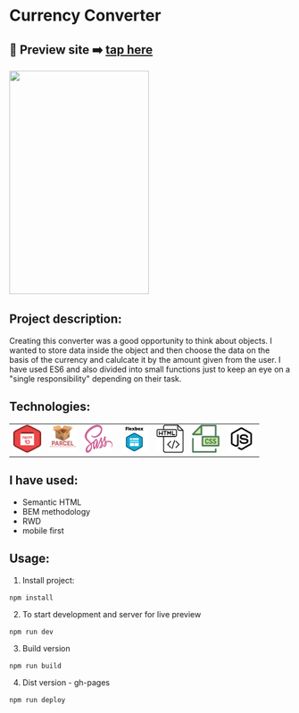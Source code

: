
# Currency Converter

## 🎥  Preview site :arrow_right: [tap here](https://szymonrojek.github.io/currency-converter/)

<img src="./src/images/currency-converter.gif" width="250" height="400">

## Project description:
Creating this converter was a good opportunity to think about objects. I wanted to store data inside the object and then choose the data on the basis of the currency and calulcate it by the amount given from the user. I have used ES6 and also divided into small functions just to keep an eye on a "single responsibility" depending on their task.


## Technologies:

<table>
  <tr>
    <td><img src="./src/images/npm-icon.png" width="50" height="50"></td>
    <td><img src="./src/images/parcelJs-icon.png" width="50" height="50"></td>
    <td><img src="./src/images/sass-icon.svg" width="50" height="50"></td>
    <td><img src="./src/images/flexbox-icon.png" width="50" height="50"></td>
    <td><img src="./src/images/html-icon.svg" width="50" height="50"></td>
    <td><img src="./src/images/css-icon.svg" width="50" height="50"> </td>
    <td><img src="./src/images/js-icon.svg" width="50" height="50"></td>
  </tr>
 </table>


## I have used:
- Semantic HTML
- BEM methodology
- RWD
- mobile first

## Usage:

1. Install project:
```
npm install
```
2. To start development and server for live preview
```
npm run dev
```
3. Build version
```
npm run build
```

4. Dist version - gh-pages
```
npm run deploy
```
